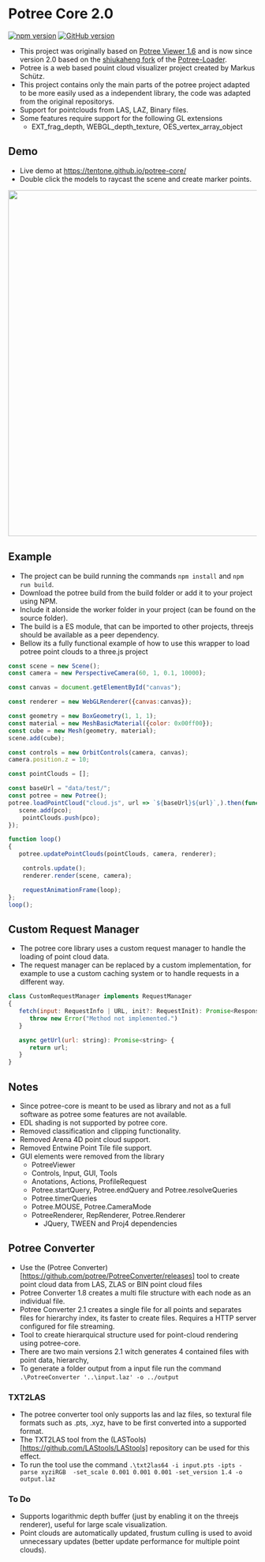 # Potree Core 2.0

[![npm version](https://badge.fury.io/js/potree-core.svg)](https://badge.fury.io/js/potree-core)
[![GitHub version](https://badge.fury.io/gh/tentone%2Fpotree-core.svg)](https://badge.fury.io/gh/tentone%2Fpotree-core)

 - This project was originally based on [Potree Viewer 1.6](https://github.com/potree/potree) and is now since version 2.0 based on the [shiukaheng fork](https://github.com/shiukaheng/potree-loader) of the [Potree-Loader](https://github.com/pnext/three-loader).
 - Potree is a web based pouint cloud visualizer project created by Markus Schütz.
 - This project contains only the main parts of the potree project adapted to be more easily used as a independent library, the code was adapted from the original repositorys.
 - Support for pointclouds from LAS, LAZ, Binary files.
 - Some features require support for the following GL extensions
   - EXT_frag_depth, WEBGL_depth_texture, OES_vertex_array_object

## Demo
 - Live demo at https://tentone.github.io/potree-core/
 - Double click the models to raycast the scene and create marker points.

<img src="https://raw.githubusercontent.com/tentone/potree-core/master/screenshot.png" width="700">


## Example
 - The project can be build running the commands `npm install` and `npm run build`.
 - Download the potree build from the build folder or add it to your project using NPM.
 - Include it alonside the worker folder in your project (can be found on the source folder).
 - The build is a ES module, that can be imported to other projects, threejs should be available as a peer dependency.
 - Bellow its a fully functional example of how to use this wrapper to load potree point clouds to a three.js project

```javascript
const scene = new Scene();
const camera = new PerspectiveCamera(60, 1, 0.1, 10000);

const canvas = document.getElementById("canvas");

const renderer = new WebGLRenderer({canvas:canvas});

const geometry = new BoxGeometry(1, 1, 1);
const material = new MeshBasicMaterial({color: 0x00ff00});
const cube = new Mesh(geometry, material);
scene.add(cube);

const controls = new OrbitControls(camera, canvas);
camera.position.z = 10;

const pointClouds = [];

const baseUrl = "data/test/";
const potree = new Potree();
potree.loadPointCloud("cloud.js", url => `${baseUrl}${url}`,).then(function(pco) {
   scene.add(pco);
	pointClouds.push(pco);
});

function loop()
{
   potree.updatePointClouds(pointClouds, camera, renderer);

	controls.update();
	renderer.render(scene, camera);

	requestAnimationFrame(loop);
};
loop();
```

## Custom Request Manager
   - The potree core library uses a custom request manager to handle the loading of point cloud data.
   - The request manager can be replaced by a custom implementation, for example to use a custom caching system or to handle requests in a different way.

   ```javascript
   class CustomRequestManager implements RequestManager 
   {
      fetch(input: RequestInfo | URL, init?: RequestInit): Promise<Response> {
         throw new Error("Method not implemented.")
      }

      async getUrl(url: string): Promise<string> {
         return url;
      }
   }
   ```   

## Notes
 - Since potree-core is meant to be used as library and not as a full software as potree some features are not available.
 - EDL shading is not supported by potree core.
 - Removed classification and clipping functionality.
 - Removed Arena 4D point cloud support.
 - Removed Entwine Point Tile file support.
 - GUI elements were removed from the library
   - PotreeViewer
   - Controls, Input, GUI, Tools
   - Anotations, Actions, ProfileRequest
   - Potree.startQuery, Potree.endQuery and Potree.resolveQueries
   - Potree.timerQueries
   - Potree.MOUSE, Potree.CameraMode
   - PotreeRenderer, RepRenderer, Potree.Renderer
     - JQuery, TWEEN and Proj4 dependencies


## Potree Converter
 - Use the (Potree Converter)[https://github.com/potree/PotreeConverter/releases] tool to create point cloud data from LAS, ZLAS or BIN point cloud files
 - Potree Converter 1.8 creates a multi file structure with each node as an individual file.
 - Potree Converter 2.1 creates a single file for all points and separates files for hierarchy index, its faster to create files. Requires a HTTP server configured for file streaming.
 - Tool to create hierarquical structure used for point-cloud rendering using potree-core.
 - There are two main versions 2.1 witch generates 4 contained files with point data, hierarchy, 
 - To generate a folder output from a input file run the command `.\PotreeConverter '..\input.laz' -o ../output`


### TXT2LAS
 - The potree converter tool only supports las and laz files, so textural file formats such as .pts, .xyz, have to be first converted into a supported format.
 - The TXT2LAS tool from the (LASTools)[https://github.com/LAStools/LAStools] repository can be used for this effect.
 - To run the tool use the command `.\txt2las64 -i input.pts -ipts -parse xyziRGB  -set_scale 0.001 0.001 0.001 -set_version 1.4 -o output.laz`


 ### To Do
 - Supports logarithmic depth buffer (just by enabling it on the threejs renderer), useful for large scale visualization.
 - Point clouds are automatically updated, frustum culling is used to avoid unnecessary updates (better update performance for multiple point clouds).
